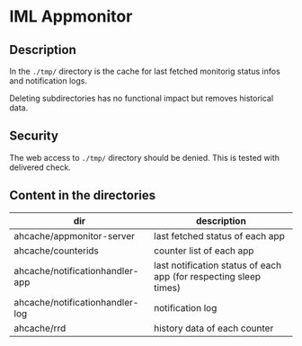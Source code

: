 # IML Appmonitor #

## Description ##

In the `./tmp/` directory is the cache for last fetched monitorig status infos
and notification logs.

Deleting subdirectories has no functional impact but removes historical data.

## Security ##

The web access to `./tmp/` directory should be denied.
This is tested with delivered check.

## Content in the directories ##

| dir                              | description
|---                               |---
|ahcache/appmonitor-server         |last fetched status of each app
|ahcache/counterids                |counter list of each app 
|ahcache/notificationhandler-app   |last notification status of each app (for respecting sleep times)
|ahcache/notificationhandler-log   |notification log
|ahcache/rrd                       |history data of each counter
